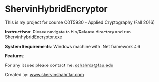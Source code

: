 # ShervinHybridEncryptor
This is my project for course COT5930 - Applied Cryptography (Fall 2016)

**Instructions**: Please navigate to bin/Release directory and run ShervinHybridEncryptor.exe

**System Requirements**: Windows machine with .Net framework 4.6

**Features**:


For any issues please contact me: sshahrda@fau.edu

Created by: www.shervinshahrdar.com
